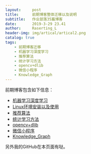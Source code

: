 ```yaml
---
layout:     post
title:      前期博客整体迁移以及说明
subtitle:   作业部落35篇博客
date:       2019-3-29 23.41
author:     Raserting_L
header-img: img/artical/artical2.png
catalog: true
tags:
    - 前期博客迁移
    - 机器学习深度学习
    - 推荐算法
    - 统计学习方法
    - opencv+dlib
    - 微信小程序
    - Knowledge_Graph
---
```




前期博客包含如下信息：



- [机器学习深度学习](https://www.zybuluo.com/Perfect-Demo/note/1143857)
- [Linux环境安装以及使用](https://www.zybuluo.com/Perfect-Demo/note/1072010)
- [推荐算法](https://www.zybuluo.com/Perfect-Demo/note/1135214)
- [统计学习方法](https://www.zybuluo.com/Perfect-Demo/note/1077143)
- [opencv+dlib](https://www.zybuluo.com/Perfect-Demo/note/1265820)
- [微信小程序](https://www.zybuluo.com/Perfect-Demo/note/1113489)
- [Knowledge_Graph](https://www.zybuluo.com/Perfect-Demo/note/1416037)



另外我的GitHub在本页面有哒。